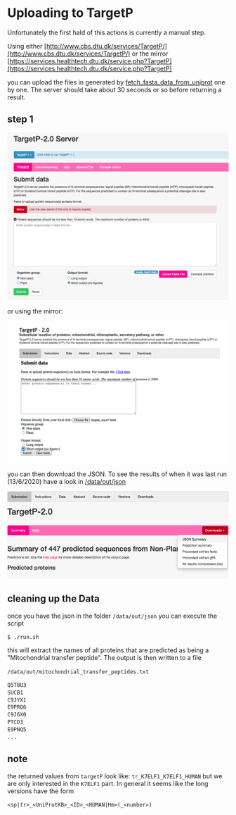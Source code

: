 # Uploading to TargetP

Unfortunately the first hald of this actions is currently a manual step.

Using either [http://www.cbs.dtu.dk/services/TargetP/](http://www.cbs.dtu.dk/services/TargetP/) or the mirror
[https://services.healthtech.dtu.dk/service.php?TargetP](https://services.healthtech.dtu.dk/service.php?TargetP)

you can upload the files in generated by [fetch_fasta_data_from_uniprot](../fetch_fasta_data_from_uniprot/data/out/fasta) one by one. The server should take about 30 seconds or so before returning a result.

## step 1

![Step 1](./howto/step1a.png?raw=true)

or using the mirror:

![Step 1](./howto/step1b.png?raw=true)

you can then download the JSON. To see the results of when it was last run (13/6/2020) have a look in [/data/out/json](./data/out/json)

![Step 2](./howto/step2.png?raw=true)

## cleaning up the Data

once you have the json in the folder `/data/out/json` you can execute the script

```
$ ./run.sh
```

this will extract the names of all proteins that are predicted as being a "Mitochondrial transfer peptide". The output is then written to a file

`/data/out/mitochondrial_transfer_peptides.txt`

```txt
Q5T8U3
SUCB1
C9JYX1
E9PRQ6
C9J6X0
PTCD3
E9PNQ5
...
```

## note

the returned values from `targetP` look like: `tr_K7ELF1_K7ELF1_HUMAN`
but we are only interested in the `K7ELF1` part.
In general it seems like the long versions have the form

```
<sp|tr>_<UniProtKB>_<ID>_<HUMAN|Hm>(_<number>)
```
